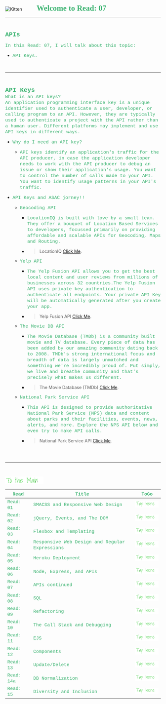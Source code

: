 <img src="https://asac.ltuc.com/wp-content/themes/asac/images/logo.png" alt="Kitten"
	title="LTUC-Abdul Aziz Al Ghurair School of Advanced Computing" width="200" />  &nbsp;&nbsp;&nbsp;&nbsp;&nbsp;&nbsp;&nbsp;&nbsp;&nbsp;&nbsp; <span style="font-family:Papyrus; font-size:25px;color:rgb(60, 179, 113)">**Welcome to Read: 07**</span>

---
<br>

<span style="font-family:Courier New; font-size:20px;color:rgb(60, 179, 113)"> **APIs** </span>


<span style="font-family:Courier New; font-size:15px;color:rgb(60, 179, 113)">In this Read: 07, I will talk about this topic: 
</span>
- <span style="font-family:Courier New; font-size:15px;color:rgb(60, 179, 113)">API Keys.
<br>

---
<br>

<span style="font-family:Courier New; font-size:20px;color:rgb(60, 179, 113)">**API Keys** </span><br>
<span style="font-family:Courier New; font-size:15px;color:rgb(60, 179, 113)">What is an API keys?<br>
An application programming interface key is a unique identifier used to authenticate a user, developer, or calling program to an API. However, they are typically used to authenticate a project with the API rather than a human user. Different platforms may implement and use API keys in different ways.<br>
</span> 

- <span style="font-family:Courier New; font-size:15px;color:rgb(60, 179, 113)">Why do I need an API key?</span><br>


    - <span style="font-family:Courier New; font-size:15px;color:rgb(60, 179, 113)">API keys identify an application's traffic for the API producer, in case the application developer needs to work with the API producer to debug an issue or show their application's usage. You want to control the number of calls made to your API. You want to identify usage patterns in your API's traffic.</span><br>

- <span style="font-family:Courier New; font-size:15px;color:rgb(60, 179, 113)">API Keys and ASAC jorney!!</span><br>


    - <span style="font-family:Courier New; font-size:15px;color:rgb(60, 179, 113)">Geocoding API</span><br>
        - <span style="font-family:Courier New; font-size:15px;color:rgb(60, 179, 113)">LocationIQ is built with love by a small team. They offer a bouquet of Location Based Services to developers, focussed primarily on providing affordable and scalable APIs for Geocoding, Maps and Routing.</span><br>
        - >LocationIQ [Click Me](https://www.sitepoint.com/an-introduction-to-node-js/).

    - <span style="font-family:Courier New; font-size:15px;color:rgb(60, 179, 113)">Yelp API</span><br>
        - <span style="font-family:Courier New; font-size:15px;color:rgb(60, 179, 113)">The Yelp Fusion API allows you to get the best local content and user reviews from millions of businesses across 32 countries.The Yelp Fusion API uses private key authentication to authenticate all endpoints. Your private API Key will be automatically generated after you create your app. </span><br>
        - >Yelp Fusion API [Click Me](https://www.yelp.com/developers/documentation/v3/get_started).

    - <span style="font-family:Courier New; font-size:15px;color:rgb(60, 179, 113)">The Movie DB API</span><br>
        - <span style="font-family:Courier New; font-size:15px;color:rgb(60, 179, 113)">The Movie Database (TMDb) is a community built movie and TV database. Every piece of data has been added by our amazing community dating back to 2008. TMDb's strong international focus and breadth of data is largely unmatched and something we're incredibly proud of. Put simply, we live and breathe community and that's precisely what makes us different.</span><br>
        - >The Movie Database (TMDb) [Click Me](https://developers.themoviedb.org/3/getting-started/introduction).


    - <span style="font-family:Courier New; font-size:15px;color:rgb(60, 179, 113)">National Park Service API</span><br>
        - <span style="font-family:Courier New; font-size:15px;color:rgb(60, 179, 113)">This API is designed to provide authoritative National Park Service (NPS) data and content about parks and their facilities, events, news, alerts, and more. Explore the NPS API below and even try to make API calls.</span><br>
        - >National Park Service API [Click Me](https://www.nps.gov/subjects/developer/api-documentation.htm).


<br>

<br>

---
<br>

[<img src="assets/main.gif">](README)
<br>

| <span style="font-family:Courier New; font-size:15px;color:rgb(60, 179, 113)"> **Read** </span> |  <span style="font-family:Courier New; font-size:15px;color:rgb(60, 179, 113)"> **Title** </span>  |   <span style="font-family:Courier New; font-size:15px;color:rgb(60, 179, 113)"> **ToGo** </span>  |
| ----------- | ----------- | ----------- |
| <span style="font-family:Courier New; font-size:15px;color:rgb(60, 179, 113)"> Read: 01 </span>      | <span style="font-family:Courier New; font-size:15px;color:rgb(60, 179, 113)"> SMACSS and Responsive Web Design </span>       |[<img src="assets/taphere.gif">](class-01)|
| <span style="font-family:Courier New; font-size:15px;color:rgb(60, 179, 113)"> Read: 02 </span>      | <span style="font-family:Courier New; font-size:15px;color:rgb(60, 179, 113)"> jQuery, Events, and The DOM </span>       |[<img src="assets/taphere.gif">](class-02)|
| <span style="font-family:Courier New; font-size:15px;color:rgb(60, 179, 113)"> Read: 03 </span>      | <span style="font-family:Courier New; font-size:15px;color:rgb(60, 179, 113)"> Flexbox and Templating </span>       |[<img src="assets/taphere.gif">](class-03)|
| <span style="font-family:Courier New; font-size:15px;color:rgb(60, 179, 113)"> Read: 04 </span>      | <span style="font-family:Courier New; font-size:15px;color:rgb(60, 179, 113)"> Responsive Web Design and Regular Expressions </span>       |[<img src="assets/taphere.gif">](class-04)|
| <span style="font-family:Courier New; font-size:15px;color:rgb(60, 179, 113)"> Read: 05 </span>      | <span style="font-family:Courier New; font-size:15px;color:rgb(60, 179, 113)"> Heroku Deployment </span>       |[<img src="assets/taphere.gif">](class-05)|
| <span style="font-family:Courier New; font-size:15px;color:rgb(60, 179, 113)"> Read: 06 </span>      | <span style="font-family:Courier New; font-size:15px;color:rgb(60, 179, 113)"> Node, Express, and APIs </span>       |[<img src="assets/taphere.gif">](class-06)|
| <span style="font-family:Courier New; font-size:15px;color:rgb(60, 179, 113)"> Read: 07 </span>      | <span style="font-family:Courier New; font-size:15px;color:rgb(60, 179, 113)"> APIs continued </span>       |[<img src="assets/taphere.gif">](class-07)|
| <span style="font-family:Courier New; font-size:15px;color:rgb(60, 179, 113)"> Read: 08 </span>      | <span style="font-family:Courier New; font-size:15px;color:rgb(60, 179, 113)"> SQL </span>       |[<img src="assets/taphere.gif">](class-08)|
| <span style="font-family:Courier New; font-size:15px;color:rgb(60, 179, 113)"> Read: 09 </span>      | <span style="font-family:Courier New; font-size:15px;color:rgb(60, 179, 113)"> Refactoring </span>       |[<img src="assets/taphere.gif">](class-09)|
| <span style="font-family:Courier New; font-size:15px;color:rgb(60, 179, 113)"> Read: 10 </span>      | <span style="font-family:Courier New; font-size:15px;color:rgb(60, 179, 113)"> The Call Stack and Debugging </span>       |[<img src="assets/taphere.gif">](class-10)|
| <span style="font-family:Courier New; font-size:15px;color:rgb(60, 179, 113)"> Read: 11 </span>      | <span style="font-family:Courier New; font-size:15px;color:rgb(60, 179, 113)"> EJS </span>       |[<img src="assets/taphere.gif">](class-11)|
| <span style="font-family:Courier New; font-size:15px;color:rgb(60, 179, 113)"> Read: 12 </span>      | <span style="font-family:Courier New; font-size:15px;color:rgb(60, 179, 113)"> Components </span>       |[<img src="assets/taphere.gif">](class-12)|
| <span style="font-family:Courier New; font-size:15px;color:rgb(60, 179, 113)"> Read: 13 </span>      | <span style="font-family:Courier New; font-size:15px;color:rgb(60, 179, 113)"> Update/Delete </span>       |[<img src="assets/taphere.gif">](class-13)|
| <span style="font-family:Courier New; font-size:15px;color:rgb(60, 179, 113)"> Read: 14a </span>      | <span style="font-family:Courier New; font-size:15px;color:rgb(60, 179, 113)"> DB Normalization </span>       |[<img src="assets/taphere.gif">](class-14a)|
| <span style="font-family:Courier New; font-size:15px;color:rgb(60, 179, 113)"> Read: 15 </span>      | <span style="font-family:Courier New; font-size:15px;color:rgb(60, 179, 113)"> Diversity and Inclusion </span>       |[<img src="assets/taphere.gif">](class-15)|







